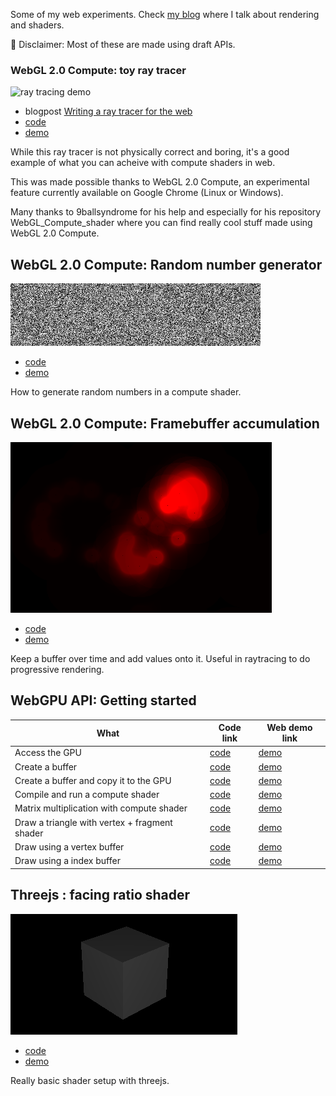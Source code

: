 Some of my web experiments. Check [my blog](https://oktomus.com) where I talk about rendering and shaders.

🚧 Disclaimer: Most of these are made using draft APIs.

### WebGL 2.0 Compute: toy ray tracer

![ray tracing demo](webgl-compute/toy-raytracer/demo.gif)

- blogpost [Writing a ray tracer for the web](https://oktomus.com/posts/2020/ray-tracer-with-webgl-compute/)
- [code](https://github.com/oktomus/web-experiments/tree/master/webgl-compute/toy-raytracer)
- [demo](https://oktomus.com/web-experiments/webgl-compute/toy-raytracer/)

While this ray tracer is not physically correct and boring, it's a good example of what you can acheive with compute shaders in web.

This was made possible thanks to WebGL 2.0 Compute, an experimental feature currently available on Google Chrome (Linux or Windows).

Many thanks to 9ballsyndrome for his help and especially for his repository WebGL_Compute_shader where you can find really cool stuff made using WebGL 2.0 Compute.

## WebGL 2.0 Compute: Random number generator

![noise](webgl-compute/rng/rng.png)

- [code](https://github.com/oktomus/web-experiments/tree/master/webgl-compute/toy-raytracer)
- [demo](https://oktomus.com/web-experiments/webgl-compute/toy-raytracer/)

How to generate random numbers in a compute shader.

## WebGL 2.0 Compute: Framebuffer accumulation

![accum](webgl-compute/progressive-steps/accum.png)

- [code](https://github.com/oktomus/web-experiments/tree/master/webgl-compute/progressive-steps)
- [demo](https://oktomus.com/web-experiments/webgl-compute/progressive-steps/)

Keep a buffer over time and add values onto it. Useful in raytracing to do progressive rendering.

## WebGPU API: Getting started

| What  |  Code link  |  Web demo link  | 
|---|---|---|
| Access the GPU  | [code](https://github.com/oktomus/web-experiments/tree/master/webgpu/basics-00-init)  | [demo](https://oktomus.com/web-experiments/webgpu/basics-00-init/) |
| Create a buffer | [code](https://github.com/oktomus/web-experiments/tree/master/webgpu/basics-01-create-buffer) | [demo](https://oktomus.com/web-experiments/webgpu/basics-01-create-buffer/) |
| Create a buffer and copy it to the GPU | [code](https://github.com/oktomus/web-experiments/tree/master/webgpu/basics-02-create-send-buffer) | [demo](https://oktomus.com/web-experiments/webgpu/basics-02-create-send-buffer/) |
| Compile and run a compute shader | [code](https://github.com/oktomus/web-experiments/tree/master/webgpu/basics-03-run-compute-shader) | [demo](https://oktomus.com/web-experiments/webgpu/basics-03-run-compute-shader/) |
| Matrix multiplication with compute shader | [code](https://github.com/oktomus/web-experiments/tree/master/webgpu/basics-04-compute-shader-multiply-matrices) | [demo](https://oktomus.com/web-experiments/webgpu/basics-04-compute-shader-multiply-matrices/) |
| Draw a triangle with vertex + fragment shader | [code](https://github.com/oktomus/web-experiments/tree/master/webgpu/basics-05-draw-one-triangle) |  [demo](https://oktomus.com/web-experiments/webgpu/basics-05-draw-one-triangle/) |
| Draw using a vertex buffer | [code](https://github.com/oktomus/web-experiments/tree/master/webgpu/basics-06-draw-vertex-buffer) | [demo](https://oktomus.com/web-experiments/webgpu/basics-06-draw-vertex-buffer/) |
| Draw using a index buffer | [code](https://github.com/oktomus/web-experiments/tree/master/webgpu/basics-07-draw-vertex-and-index-buffer) | [demo](https://oktomus.com/web-experiments/webgpu/basics-07-draw-vertex-and-index-buffer/) |


## Threejs : facing ratio shader

![facing](threejs/facing-ratio/facing.png)

- [code](https://github.com/oktomus/web-experiments/tree/master/threejs/facing-ratio) 
- [demo](https://oktomus.com/web-experiments/threejs/facing-ratio/)

Really basic shader setup with threejs.
